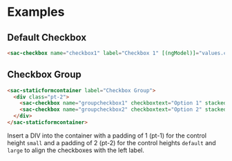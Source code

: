 # Examples

## Default Checkbox

```html
<sac-checkbox name="checkbox1" label="Checkbox 1" [(ngModel)]="values.checkbox1"></sac-checkbox>
```

## Checkbox Group

```html
<sac-staticformcontainer label="Checkbox Group">
  <div class="pt-2">
    <sac-checkbox name="groupcheckbox1" checkboxtext="Option 1" stacked="true" [(ngModel)]="values.checkbox1"></sac-checkbox>
    <sac-checkbox name="groupcheckbox2" checkboxtext="Option 2" stacked="true" [(ngModel)]="values.checkbox2"></sac-checkbox>
  </div>
</sac-staticformcontainer>
```

Insert a DIV into the container with a padding of 1 (pt-1) for the control height `small` and a padding of 2 (pt-2) for the control heights `default` and `large` to align the checkboxes with the left label.
